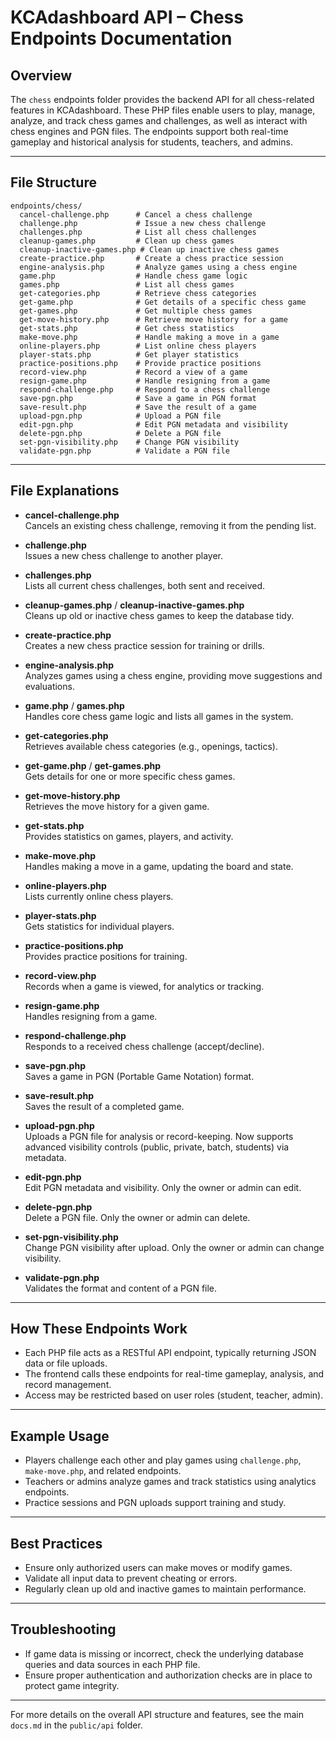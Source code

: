 # KCAdashboard API – Chess Endpoints Documentation

## Overview

The `chess` endpoints folder provides the backend API for all chess-related features in KCAdashboard. These PHP files enable users to play, manage, analyze, and track chess games and challenges, as well as interact with chess engines and PGN files. The endpoints support both real-time gameplay and historical analysis for students, teachers, and admins.

---

## File Structure

```
endpoints/chess/
  cancel-challenge.php      # Cancel a chess challenge
  challenge.php             # Issue a new chess challenge
  challenges.php            # List all chess challenges
  cleanup-games.php         # Clean up chess games
  cleanup-inactive-games.php # Clean up inactive chess games
  create-practice.php       # Create a chess practice session
  engine-analysis.php       # Analyze games using a chess engine
  game.php                  # Handle chess game logic
  games.php                 # List all chess games
  get-categories.php        # Retrieve chess categories
  get-game.php              # Get details of a specific chess game
  get-games.php             # Get multiple chess games
  get-move-history.php      # Retrieve move history for a game
  get-stats.php             # Get chess statistics
  make-move.php             # Handle making a move in a game
  online-players.php        # List online chess players
  player-stats.php          # Get player statistics
  practice-positions.php    # Provide practice positions
  record-view.php           # Record a view of a game
  resign-game.php           # Handle resigning from a game
  respond-challenge.php     # Respond to a chess challenge
  save-pgn.php              # Save a game in PGN format
  save-result.php           # Save the result of a game
  upload-pgn.php            # Upload a PGN file
  edit-pgn.php              # Edit PGN metadata and visibility
  delete-pgn.php            # Delete a PGN file
  set-pgn-visibility.php    # Change PGN visibility
  validate-pgn.php          # Validate a PGN file
```

---

## File Explanations

- **cancel-challenge.php**  
  Cancels an existing chess challenge, removing it from the pending list.

- **challenge.php**  
  Issues a new chess challenge to another player.

- **challenges.php**  
  Lists all current chess challenges, both sent and received.

- **cleanup-games.php** / **cleanup-inactive-games.php**  
  Cleans up old or inactive chess games to keep the database tidy.

- **create-practice.php**  
  Creates a new chess practice session for training or drills.

- **engine-analysis.php**  
  Analyzes games using a chess engine, providing move suggestions and evaluations.

- **game.php** / **games.php**  
  Handles core chess game logic and lists all games in the system.

- **get-categories.php**  
  Retrieves available chess categories (e.g., openings, tactics).

- **get-game.php** / **get-games.php**  
  Gets details for one or more specific chess games.

- **get-move-history.php**  
  Retrieves the move history for a given game.

- **get-stats.php**  
  Provides statistics on games, players, and activity.

- **make-move.php**  
  Handles making a move in a game, updating the board and state.

- **online-players.php**  
  Lists currently online chess players.

- **player-stats.php**  
  Gets statistics for individual players.

- **practice-positions.php**  
  Provides practice positions for training.

- **record-view.php**  
  Records when a game is viewed, for analytics or tracking.

- **resign-game.php**  
  Handles resigning from a game.

- **respond-challenge.php**  
  Responds to a received chess challenge (accept/decline).

- **save-pgn.php**  
  Saves a game in PGN (Portable Game Notation) format.

- **save-result.php**  
  Saves the result of a completed game.

- **upload-pgn.php**  
  Uploads a PGN file for analysis or record-keeping. Now supports advanced visibility controls (public, private, batch, students) via metadata.

- **edit-pgn.php**  
  Edit PGN metadata and visibility. Only the owner or admin can edit.

- **delete-pgn.php**  
  Delete a PGN file. Only the owner or admin can delete.

- **set-pgn-visibility.php**  
  Change PGN visibility after upload. Only the owner or admin can change visibility.

- **validate-pgn.php**  
  Validates the format and content of a PGN file.

---

## How These Endpoints Work

- Each PHP file acts as a RESTful API endpoint, typically returning JSON data or file uploads.
- The frontend calls these endpoints for real-time gameplay, analysis, and record management.
- Access may be restricted based on user roles (student, teacher, admin).

---

## Example Usage

- Players challenge each other and play games using `challenge.php`, `make-move.php`, and related endpoints.
- Teachers or admins analyze games and track statistics using analytics endpoints.
- Practice sessions and PGN uploads support training and study.

---

## Best Practices

- Ensure only authorized users can make moves or modify games.
- Validate all input data to prevent cheating or errors.
- Regularly clean up old and inactive games to maintain performance.

---

## Troubleshooting

- If game data is missing or incorrect, check the underlying database queries and data sources in each PHP file.
- Ensure proper authentication and authorization checks are in place to protect game integrity.

---

For more details on the overall API structure and features, see the main `docs.md` in the `public/api` folder.
